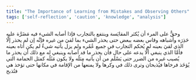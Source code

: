 ```yaml
---
title: "The Importance of Learning from Mistakes and Observing Others"
tags: ['self-reflection', 'caution', 'knowledge', "analysis"]
---
```


 وحقٌّ على المرء أن يُكثر المقايَسة وينتفع بالتجارب فإذا أصابه الشيء فيه مَضَرَّة عليه حَذِرَه وأشباهه وقاس بعضه ببعض حتى يحذر الشيء بما لقيَ من غيره فإنَّه إن لم يحذر إلَّا الذي لقيَ بعينه لم يُحكم التجارب في جميع عُمُره ولم يزل يأتيه شيءٌ لم يكن أتاه بعينه فأمَّا الذي ينبغي ألَّا يدعه على حال فأن يحذر ما قد أصابه وينبغي له مع ذلك أن يحذر ما يُصيب غيره من الضرر حتى يَسْلَم من أن يأتيه مِثلُه ولا يكون مَثَلُه كمثل الحمامة التي يُؤخَذ فرخاها فيُذبحان وترى ذلك في وكرها ولا يمنعها من الإقامة في مكانها حتى تؤخذ هي فتُذبح
